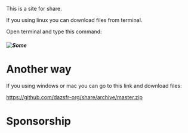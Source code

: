 This is a site for share.

If you using linux you can download files from terminal.

Open terminal and type this command:

##### ![Some](http://dazsfr.ru/bezymjannyj.png)

# Another way

If you using windows or mac you can go to this link and download files:

https://github.com/dazsfr-org/share/archive/master.zip

# Sponsorship
